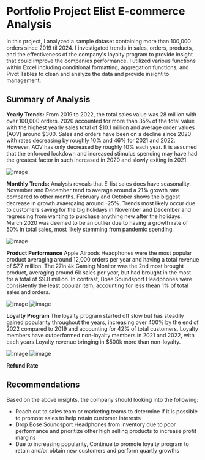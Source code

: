 # Portfolio Project Elist E-commerce Analysis

In this project, I analyzed a sample dataset containing more than 100,000 orders since 2019 til 2024.  I investigated trends in sales, orders, products, and the effectiveness of the company's loyalty program to provide insight that could improve the companies performance. I utilized various functions within Excel including conditional formatting, aggregation functions, and Pivot Tables to clean and analyze the data and provide insight to management.

## Summary of Analysis
**Yearly Trends:** From 2019 to 2022, the total sales value was 28 million with over 100,000 orders. 2020 accounted for more than 35% of the total value with the highest yearly sales total of $10.1 million and average order values (AOV) around $300. Sales and orders have been on a decline since 2020 with rates decreasing by roughly 10% and 46% for 2021 and 2022. However, AOV has only decreased by roughly 10% each year. It is assumed that the enforced lockdown and increased stimulus spending may have had the greatest factor in such increased in 2020 and slowly exiting in 2021.

![image](https://github.com/LeTie123/Elist_analysis/assets/147008583/b1f58c57-97eb-4952-bc8d-b1c643da849a)


**Monthly Trends:** Analysis reveals that E-list sales does have seasonality. November and December tend to average around a 21% growth rate compared to other months. February and October shows the biggest decrease in growth avaergaing around -25%. Trends most likely occur due to customers saving for the big holidays in November and December and regressing from wanting to purchase anything new after the holidays. March 2020 was deemed to be an outlier due to having a growth rate of 50% in total sales, most likely stemming from pandemic spending.

![image](https://github.com/LeTie123/Elist_analysis/assets/147008583/87b92141-f112-467b-be36-a1e244d0d73a)   

**Product Performance** Apple Airpods Headphones were the most popular product averaging around 12,000 orders per year and having a total revenue of $7.7 million. The 27in 4k Gaming Monitor was the 2nd most brought product, averaging around 6k sales per year, but had brought in the most for a total of $9.8 million. In contrast, Bose Soundsport Headphones were consistently the least popular item, accounting for less thean 1% of total sales and orders.

![image](https://github.com/LeTie123/Elist_analysis/assets/147008583/d65fff3c-55d0-487a-abee-aa8f0f22ab9a)  ![image](https://github.com/LeTie123/Elist_analysis/assets/147008583/257c5386-d03e-4f25-951a-36fbfe2c060f)

**Loyalty Program** 
The loyalty program started off slow but has steadily gained popularity throughout the years, increasing over 400% by the end of 2022 compared to 2019 and accounting for 42% of total customers. Loyalty members have outperformed non-loyalty members in 2021 and 2022, with each years Loyalty revenue bringing in $500k more than non-loyalty.

![image](https://github.com/LeTie123/Elist_analysis/assets/147008583/61255fc2-a05a-49a2-94db-fa978084f863)
![image](https://github.com/LeTie123/Elist_analysis/assets/147008583/0f3132a8-82e7-47fa-9988-980bfed59362)

**Refund Rate**

## Recommendations
Based on the above insights, the company should looking into the following:

* Reach out to sales team or marketing teams to determine if it is possible to promote sales to help retain customer interests
* Drop Bose Soundsport Headphones from inventory due to poor performance and prioritize other high selling products to increase profit margins
* Due to increasing popularity, Continue to promote loyalty program to retain and/or obtain new customers and perform quartly growths 
